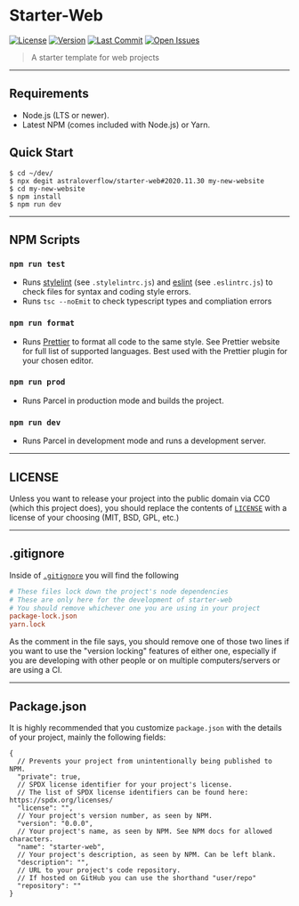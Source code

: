# Starter-Web

[![License][license-img]](https://github.com/astraloverflow/starter-web/blob/master/LICENSE)
[![Version][version-img]](https://github.com/astraloverflow/starter-web/releases)
[![Last Commit][last-commit-img]](https://github.com/astraloverflow/starter-web/commits/master)
[![Open Issues][issues-img]](https://github.com/astraloverflow/starter-web/issues)

> A starter template for web projects

---

## Requirements

- Node.js (LTS or newer).
- Latest NPM (comes included with Node.js) or Yarn.

## Quick Start

```shell
$ cd ~/dev/
$ npx degit astraloverflow/starter-web#2020.11.30 my-new-website
$ cd my-new-website
$ npm install
$ npm run dev
```

---

## NPM Scripts

### `npm run test`

- Runs [stylelint](https://stylelint.io) (see `.stylelintrc.js`) and [eslint](https://eslint.org) (see `.eslintrc.js`) to check files for syntax and coding style errors.
- Runs `tsc --noEmit` to check typescript types and compliation errors

### `npm run format`

- Runs [Prettier](https://prettier.io) to format all code to the same style. See Prettier website for full list of supported languages. Best used with the Prettier plugin for your chosen editor.

### `npm run prod`

- Runs Parcel in production mode and builds the project.

### `npm run dev`

- Runs Parcel in development mode and runs a development server.

---

## LICENSE

Unless you want to release your project into the public domain via CC0 (which this project does), you should replace the contents of [`LICENSE`](./LICENSE) with a license of your choosing (MIT, BSD, GPL, etc.)

---

## .gitignore

Inside of [`.gitignore`](./.gitignore) you will find the following

```ini
# These files lock down the project's node dependencies
# These are only here for the development of starter-web
# You should remove whichever one you are using in your project
package-lock.json
yarn.lock
```

As the comment in the file says, you should remove one of those two lines if you want to use the "version locking" features of either one, especially if you are developing with other people or on multiple computers/servers or are using a CI.

---

## Package.json

It is highly recommended that you customize `package.json` with the details of your project, mainly the following fields:

```jsonc
{
  // Prevents your project from unintentionally being published to NPM.
  "private": true,
  // SPDX license identifier for your project's license.
  // The list of SPDX license identifiers can be found here: https://spdx.org/licenses/
  "license": "",
  // Your project's version number, as seen by NPM.
  "version": "0.0.0",
  // Your project's name, as seen by NPM. See NPM docs for allowed characters.
  "name": "starter-web",
  // Your project's description, as seen by NPM. Can be left blank.
  "description": "",
  // URL to your project's code repository.
  // If hosted on GitHub you can use the shorthand "user/repo"
  "repository": ""
}
```

[license-img]: https://img.shields.io/github/license/astraloverflow/starter-web.svg
[version-img]: https://img.shields.io/github/release/astraloverflow/starter-web.svg
[last-commit-img]: https://img.shields.io/github/last-commit/astraloverflow/starter-web.svg
[issues-img]: https://img.shields.io/github/issues-raw/astraloverflow/starter-web.svg
